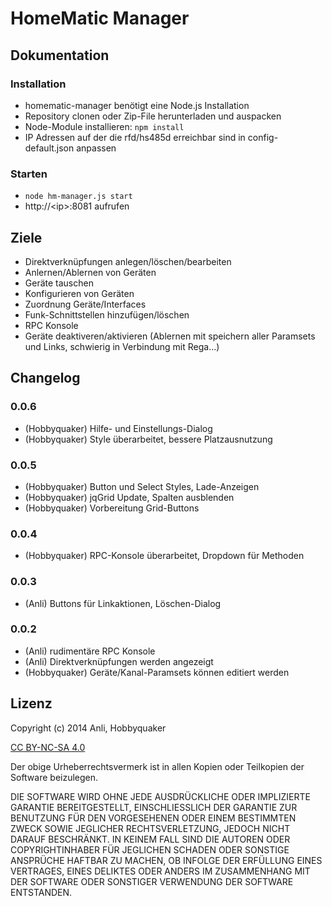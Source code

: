 # HomeMatic Manager

## Dokumentation

### Installation

* homematic-manager benötigt eine Node.js Installation
* Repository clonen oder Zip-File herunterladen und auspacken
* Node-Module installieren: ``npm install``
* IP Adressen auf der die rfd/hs485d erreichbar sind in config-default.json anpassen

### Starten

* ```node hm-manager.js start```
* http://&lt;ip&gt;:8081 aufrufen

## Ziele

* Direktverknüpfungen anlegen/löschen/bearbeiten
* Anlernen/Ablernen von Geräten
* Geräte tauschen
* Konfigurieren von Geräten
* Zuordnung Geräte/Interfaces
* Funk-Schnittstellen hinzufügen/löschen
* RPC Konsole
* Geräte deaktiveren/aktivieren (Ablernen mit speichern aller Paramsets und Links, schwierig in Verbindung mit Rega...)

## Changelog

### 0.0.6
* (Hobbyquaker) Hilfe- und Einstellungs-Dialog
* (Hobbyquaker) Style überarbeitet, bessere Platzausnutzung

### 0.0.5
* (Hobbyquaker) Button und Select Styles, Lade-Anzeigen
* (Hobbyquaker) jqGrid Update, Spalten ausblenden
* (Hobbyquaker) Vorbereitung Grid-Buttons

### 0.0.4
* (Hobbyquaker) RPC-Konsole überarbeitet, Dropdown für Methoden

### 0.0.3

* (Anli) Buttons für Linkaktionen, Löschen-Dialog

### 0.0.2

* (Anli) rudimentäre RPC Konsole
* (Anli) Direktverknüpfungen werden angezeigt
* (Hobbyquaker) Geräte/Kanal-Paramsets können editiert werden


## Lizenz

Copyright (c) 2014 Anli, Hobbyquaker

[CC BY-NC-SA 4.0](http://creativecommons.org/licenses/by-nc-sa/4.0/)


Der obige Urheberrechtsvermerk ist in allen Kopien oder Teilkopien der Software beizulegen.

DIE SOFTWARE WIRD OHNE JEDE AUSDRÜCKLICHE ODER IMPLIZIERTE GARANTIE BEREITGESTELLT, EINSCHLIESSLICH DER GARANTIE ZUR BENUTZUNG FÜR DEN VORGESEHENEN ODER EINEM BESTIMMTEN ZWECK SOWIE JEGLICHER RECHTSVERLETZUNG, JEDOCH NICHT DARAUF BESCHRÄNKT. IN KEINEM FALL SIND DIE AUTOREN ODER COPYRIGHTINHABER FÜR JEGLICHEN SCHADEN ODER SONSTIGE ANSPRÜCHE HAFTBAR ZU MACHEN, OB INFOLGE DER ERFÜLLUNG EINES VERTRAGES, EINES DELIKTES ODER ANDERS IM ZUSAMMENHANG MIT DER SOFTWARE ODER SONSTIGER VERWENDUNG DER SOFTWARE ENTSTANDEN.
